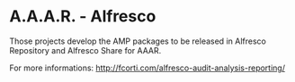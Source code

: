 A.A.A.R. - Alfresco
===

Those projects develop the AMP packages to be released in Alfresco Repository and Alfresco Share for AAAR.

For more informations: http://fcorti.com/alfresco-audit-analysis-reporting/
